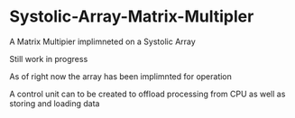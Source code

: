 # Systolic-Array-Matrix-Multipler
A Matrix Multipier implimneted on a Systolic Array

Still work in progress

As of right now the array has been implimnted for operation

A control unit can to be created to offload processing from CPU as well as storing and loading data
